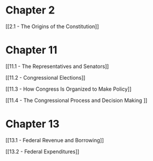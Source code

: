 # Chapter 2
[[2.1 - The Origins of the Constitution]]
# Chapter 11
[[11.1 - The Representatives and Senators]]

[[11.2 - Congressional Elections]]

[[11.3 - How Congress Is Organized to Make Policy]]

[[11.4 - The Congressional Process and Decision Making ]]

# Chapter 13

[[13.1 - Federal Revenue and Borrowing]]

[[13.2 - Federal Expenditures]]